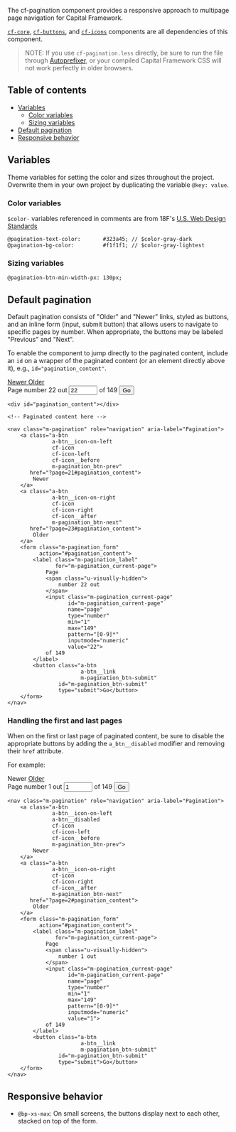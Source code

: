 The cf-pagination component provides a responsive approach to multipage page
navigation for Capital Framework.

[`cf-core`](../cf-core), [`cf-buttons`](../cf-buttons), and
[`cf-icons`](../cf-icons) components are all dependencies of this component.

> NOTE: If you use `cf-pagination.less` directly,
  be sure to run the file through
  [Autoprefixer](https://github.com/postcss/autoprefixer),
  or your compiled Capital Framework CSS will
  not work perfectly in older browsers.


## Table of contents

- [Variables](#variables)
    - [Color variables](#color-variables)
    - [Sizing variables](#sizing-variables)
- [Default pagination](#default-pagination)
- [Responsive behavior](#responsive-behavior)


## Variables

Theme variables for setting the color and sizes throughout the project.
Overwrite them in your own project by duplicating the variable `@key: value`.

### Color variables

`$color-` variables referenced in comments are from 18F's
[U.S. Web Design Standards](https://github.com/18F/web-design-standards/blob/staging/src/stylesheets/core/_variables.scss)

```
@pagination-text-color:       #323a45; // $color-gray-dark
@pagination-bg-color:         #f1f1f1; // $color-gray-lightest
```

### Sizing variables

```
@pagination-btn-min-width-px: 130px;
```


## Default pagination

Default pagination consists of "Older" and "Newer" links, styled as buttons,
and an inline form (input, submit button) that allows users to navigate to
specific pages by number.
When appropriate, the buttons may be labeled "Previous" and "Next".

To enable the component to jump directly to the paginated content,
include an `id` on a wrapper of the paginated content
(or an element directly above it), e.g., `id="pagination_content"`.

<div id="pagination_content"></div>

<!-- Paginated content here -->

<nav class="m-pagination" role="navigation" aria-label="Pagination">
    <a class="a-btn
              a-btn__icon-on-left
              cf-icon
              cf-icon-left
              cf-icon__before
              m-pagination_btn-prev"
       href="?page=21#pagination_content">
        Newer
    </a>
    <a class="a-btn
              a-btn__icon-on-right
              cf-icon
              cf-icon-right
              cf-icon__after
              m-pagination_btn-next"
       href="?page=23#pagination_content">
        Older
    </a>
    <form class="m-pagination_form"
          action="#pagination_content">
        <label class="m-pagination_label"
               for="m-pagination_current-page">
            Page
            <span class="u-visually-hidden">
                number 22 out
            </span>
            <input class="m-pagination_current-page"
                   id="m-pagination_current-page"
                   name="page"
                   type="number"
                   min="1"
                   max="149"
                   pattern="[0-9]*"
                   inputmode="numeric"
                   value="22">
            of 149
        </label>
        <button class="a-btn
                       a-btn__link
                       m-pagination_btn-submit"
                id="m-pagination_btn-submit"
                type="submit">Go</button>
    </form>
</nav>

```
<div id="pagination_content"></div>

<!-- Paginated content here -->

<nav class="m-pagination" role="navigation" aria-label="Pagination">
    <a class="a-btn
              a-btn__icon-on-left
              cf-icon
              cf-icon-left
              cf-icon__before
              m-pagination_btn-prev"
       href="?page=21#pagination_content">
        Newer
    </a>
    <a class="a-btn
              a-btn__icon-on-right
              cf-icon
              cf-icon-right
              cf-icon__after
              m-pagination_btn-next"
       href="?page=23#pagination_content">
        Older
    </a>
    <form class="m-pagination_form"
          action="#pagination_content">
        <label class="m-pagination_label"
               for="m-pagination_current-page">
            Page
            <span class="u-visually-hidden">
                number 22 out
            </span>
            <input class="m-pagination_current-page"
                   id="m-pagination_current-page"
                   name="page"
                   type="number"
                   min="1"
                   max="149"
                   pattern="[0-9]*"
                   inputmode="numeric"
                   value="22">
            of 149
        </label>
        <button class="a-btn
                       a-btn__link
                       m-pagination_btn-submit"
                id="m-pagination_btn-submit"
                type="submit">Go</button>
    </form>
</nav>
```

### Handling the first and last pages

When on the first or last page of paginated content,
be sure to disable the appropriate buttons
by adding the `a_btn__disabled` modifier
and removing their `href` attribute.

For example:

<nav class="m-pagination" role="navigation" aria-label="Pagination">
    <a class="a-btn
              a-btn__icon-on-left
              a-btn__disabled
              cf-icon
              cf-icon-left
              cf-icon__before
              m-pagination_btn-prev">
        Newer
    </a>
    <a class="a-btn
              a-btn__icon-on-right
              cf-icon
              cf-icon-right
              cf-icon__after
              m-pagination_btn-next"
       href="?page=2#pagination_content">
        Older
    </a>
    <form class="m-pagination_form"
          action="#pagination_content">
        <label class="m-pagination_label"
               for="m-pagination_current-page">
            Page
            <span class="u-visually-hidden">
                number 1 out
            </span>
            <input class="m-pagination_current-page"
                   id="m-pagination_current-page"
                   name="page"
                   type="number"
                   min="1"
                   max="149"
                   pattern="[0-9]*"
                   inputmode="numeric"
                   value="1">
            of 149
        </label>
        <button class="a-btn
                       a-btn__link
                       m-pagination_btn-submit"
                id="m-pagination_btn-submit"
                type="submit">Go</button>
    </form>
</nav>

```
<nav class="m-pagination" role="navigation" aria-label="Pagination">
    <a class="a-btn
              a-btn__icon-on-left
              a-btn__disabled
              cf-icon
              cf-icon-left
              cf-icon__before
              m-pagination_btn-prev">
        Newer
    </a>
    <a class="a-btn
              a-btn__icon-on-right
              cf-icon
              cf-icon-right
              cf-icon__after
              m-pagination_btn-next"
       href="?page=2#pagination_content">
        Older
    </a>
    <form class="m-pagination_form"
          action="#pagination_content">
        <label class="m-pagination_label"
               for="m-pagination_current-page">
            Page
            <span class="u-visually-hidden">
                number 1 out
            </span>
            <input class="m-pagination_current-page"
                   id="m-pagination_current-page"
                   name="page"
                   type="number"
                   min="1"
                   max="149"
                   pattern="[0-9]*"
                   inputmode="numeric"
                   value="1">
            of 149
        </label>
        <button class="a-btn
                       a-btn__link
                       m-pagination_btn-submit"
                id="m-pagination_btn-submit"
                type="submit">Go</button>
    </form>
</nav>
```


## Responsive behavior

- `@bp-xs-max`: On small screens, the buttons display next to each
  other, stacked on top of the form.
